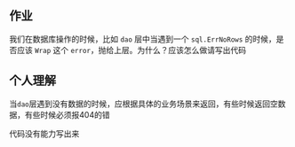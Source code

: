## 作业

我们在数据库操作的时候，比如 `dao` 层中当遇到一个 `sql.ErrNoRows` 的时候，是否应该 `Wrap` 这个 `error`，抛给上层。为什么？应该怎么做请写出代码

## 个人理解

当`dao`层遇到没有数据的时候，应根据具体的业务场景来返回，有些时候返回空数据，有些时候必须报404的错

代码没有能力写出来
